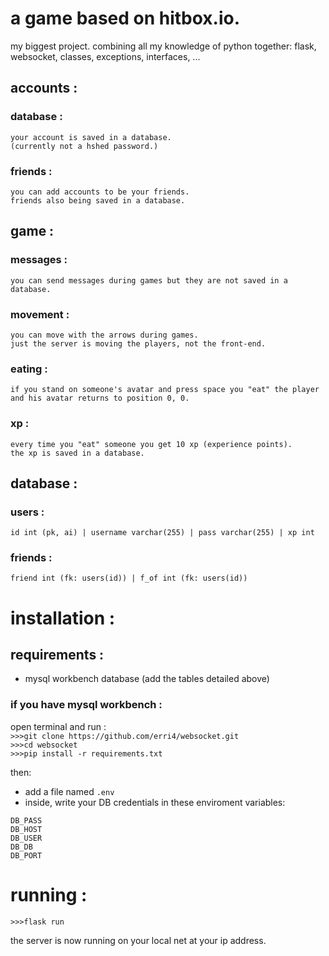 # a game based on hitbox.io.
my biggest project. combining all my knowledge of python together: flask, websocket, classes, exceptions, interfaces, ...

## accounts :
### database :
    your account is saved in a database. 
    (currently not a hshed password.)
### friends :
    you can add accounts to be your friends.
    friends also being saved in a database.

## game :
### messages :
    you can send messages during games but they are not saved in a database.
### movement :
    you can move with the arrows during games.
    just the server is moving the players, not the front-end.
### eating :
    if you stand on someone's avatar and press space you "eat" the player and his avatar returns to position 0, 0.
### xp :
    every time you "eat" someone you get 10 xp (experience points).
    the xp is saved in a database.

## database :
### users :
    id int (pk, ai) | username varchar(255) | pass varchar(255) | xp int

### friends :
    friend int (fk: users(id)) | f_of int (fk: users(id))

# installation :
## requirements :
- mysql workbench database
(add the tables detailed above)

### if you have mysql workbench :
open terminal and run :<br>
`>>>git clone https://github.com/erri4/websocket.git`<br>
`>>>cd websocket`<br>
`>>>pip install -r requirements.txt`

then:<br>
 - add a file named `.env`
 - inside, write your DB credentials in these enviroment variables:
 ```.env
 DB_PASS
DB_HOST
DB_USER
DB_DB
DB_PORT
 ```


# running :
`>>>flask run`

the server is now running on your local net at your ip address.